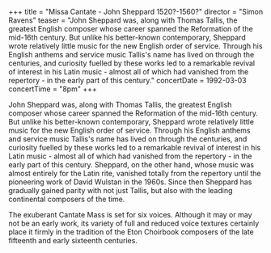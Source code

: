 +++
title = "Missa Cantate - John Sheppard 1520?-1560?"
director = "Simon Ravens"
teaser = "John Sheppard was, along with Thomas Tallis, the greatest English composer whose career spanned the Reformation of the mid-16th century. But unlike his better-known contemporary, Sheppard wrote relatively little music for the new English order of service. Through his English anthems and service music Tallis's name has lived on through the centuries, and curiosity fuelled by these works led to a remarkable revival of interest in his Latin music - almost all of which had vanished from the repertory - in the early part of this century."
concertDate = 1992-03-03
concertTime = "8pm"
+++

John Sheppard was, along with Thomas Tallis, the greatest English composer whose career spanned the Reformation of the mid-16th century. But unlike his better-known contemporary, Sheppard wrote relatively little music for the new English order of service. Through his English anthems and service music Tallis's name has lived on through the centuries, and curiosity fuelled by these works led to a remarkable revival of interest in his Latin music - almost all of which had vanished from the repertory - in the early part of this century. Sheppard, on the other hand, whose music was almost entirely for the Latin rite, vanished totally from the repertory until the pioneering work of David Wulstan in the 1960s. Since then Sheppard has gradually gained parity with not just Tallis, but also with the leading continental composers of the time.


The exuberant Cantate Mass is set for six voices. Although it may or may not be an early work, its variety of full and reduced voice textures certainly place it firmly in the tradition of the Eton Choirbook composers of the late fifteenth and early sixteenth centuries.
